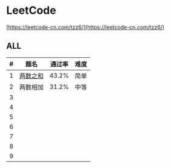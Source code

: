 # LeetCode
[https://leetcode-cn.com/tzz6/](https://leetcode-cn.com/tzz6/)

## ALL
| # | 题名 | 通过率 | 难度 | 
|---|----------|-----|-----|
|1 | [两数之和](../tree/master/ALL/2.add-two-numbers)  | 43.2% | 简单 |
|2|两数相加|31.2%|中等|
|3 | | | |
|4 | | | |
|5 | | | |
|6 | | | |
|7 | | | |
|8 | | | |
|9 | | | |

